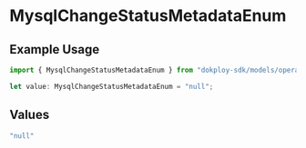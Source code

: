 # MysqlChangeStatusMetadataEnum

## Example Usage

```typescript
import { MysqlChangeStatusMetadataEnum } from "dokploy-sdk/models/operations";

let value: MysqlChangeStatusMetadataEnum = "null";
```

## Values

```typescript
"null"
```